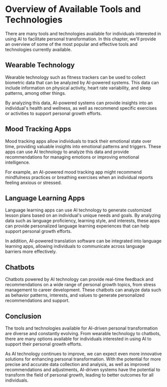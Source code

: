 Overview of Available Tools and Technologies
=====================================================================================================================

There are many tools and technologies available for individuals interested in using AI to facilitate personal transformation. In this chapter, we'll provide an overview of some of the most popular and effective tools and technologies currently available.

Wearable Technology
-------------------

Wearable technology such as fitness trackers can be used to collect biometric data that can be analyzed by AI-powered systems. This data can include information on physical activity, heart rate variability, and sleep patterns, among other things.

By analyzing this data, AI-powered systems can provide insights into an individual's health and wellness, as well as recommend specific exercises or activities to support personal growth efforts.

Mood Tracking Apps
------------------

Mood tracking apps allow individuals to track their emotional state over time, providing valuable insights into emotional patterns and triggers. These apps can use AI technology to analyze this data and provide recommendations for managing emotions or improving emotional intelligence.

For example, an AI-powered mood tracking app might recommend mindfulness practices or breathing exercises when an individual reports feeling anxious or stressed.

Language Learning Apps
----------------------

Language learning apps can use AI technology to generate customized lesson plans based on an individual's unique needs and goals. By analyzing data such as language proficiency, learning style, and interests, these apps can provide personalized language learning experiences that can help support personal growth efforts.

In addition, AI-powered translation software can be integrated into language learning apps, allowing individuals to communicate across language barriers more effectively.

Chatbots
--------

Chatbots powered by AI technology can provide real-time feedback and recommendations on a wide range of personal growth topics, from stress management to career development. These chatbots can analyze data such as behavior patterns, interests, and values to generate personalized recommendations and support.

Conclusion
----------

The tools and technologies available for AI-driven personal transformation are diverse and constantly evolving. From wearable technology to chatbots, there are many options available for individuals interested in using AI to support their personal growth efforts.

As AI technology continues to improve, we can expect even more innovative solutions for enhancing personal transformation. With the potential for more precise and accurate data collection and analysis, as well as improved recommendations and adjustments, AI-driven systems have the potential to transform the field of personal growth, leading to better outcomes for all individuals.
